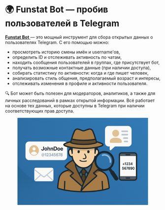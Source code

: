 # 🌍 Funstat Bot — пробив пользователей в Telegram

[**Funstat Bot** ](https://botiprobiva.top/funstatbot/)— это мощный инструмент для сбора открытых данных о пользователях Telegram. С его помощью можно:

* просмотреть историю смены имён и username'ов,
* определить ID и отслеживать активность по чатам,
* находить сообщения пользователей в группах, где присутствует бот,
* получать возможные контактные данные (при наличии доступа),
* собирать статистику по активности: когда и где пишет человек,
* анализировать стиль общения, предполагаемый возраст и интересы,
* отслеживать изменения в профиле и активности пользователя.

🔍 Бот может быть полезен для модераторов, аналитиков, а также для личных расследований в рамках открытой информации. Всё работает на основе тех данных, которые доступны в Telegram при наличии соответствующих прав доступа.

<figure><img src="../.gitbook/assets/fbf52dc4-e2b9-4e3c-8e68-08a450bf7512.png" alt=""><figcaption></figcaption></figure>
